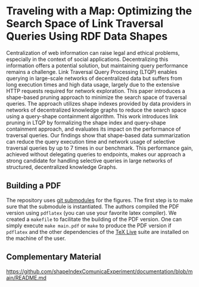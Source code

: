 # Traveling with a Map: Optimizing the Search Space of Link Traversal Queries Using RDF Data Shapes

Centralization of web information can raise legal and ethical problems, especially in the context of social applications.
Decentralizing this information offers a potential solution, but maintaining query performance remains a challenge.
Link Traversal Query Processing (LTQP) enables querying in large-scale networks of decentralized data but suffers from long execution times and high data usage, largely due to the extensive HTTP requests required for network exploration.
This paper introduces a shape-based pruning approach to minimize the search space of traversal queries. 
The approach utilizes shape indexes provided by data providers in networks of decentralized knowledge graphs to reduce the search space using a query-shape containment algorithm. 
This work introduces link pruning in LTQP by formalizing the shape index and query-shape containment approach, and evaluates its impact on the performance of traversal queries. 
Our findings show that shape-based data summarization can reduce the query execution time and network usage of selective traversal queries by up to 7 times in our benchmark. 
This performance gain, achieved without delegating queries to endpoints, makes our approach a strong candidate for handling selective queries in large networks of structured, decentralized knowledge Graphs.

## Building a PDF
The repository uses [git submodules](https://git-scm.com/book/en/v2/Git-Tools-Submodules) for the figures.
The first step is to make sure that the submodule is instantiated.
The authors compiled the PDF version using `pdflatex` (you can use your favorite latex compiler).
We created a `makefile` to facilitate the building of the PDF version.
One can simply execute `make main.pdf` or `make` to produce the PDF version if `pdflatex` and the other dependencies of the [TeX Live](https://tug.org/texlive/) suite are installed on the machine of the user.

## Complementary Material

https://github.com/shapeIndexComunicaExperiment/documentation/blob/main/README.md
